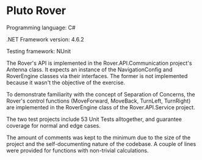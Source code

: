 # Pluto Rover

Programming language: C#

.NET Framework version: 4.6.2

Testing framework: NUnit

The Rover's API is implemented in the Rover.API.Communication project's Antenna class. It expects an instance of the NavigationConfig and RoverEngine classes via their interfaces. The former is not implemented because it wasn't the objective of the exercise.

To demonstrate familiarity with the concept of Separation of Concerns, the Rover's control functions (MoveForward, MoveBack, TurnLeft, TurnRight) are implemented in the RoverEngine class of the Rover.API.Service project.

The two test projects include 53 Unit Tests alltogether, and guarantee coverage for normal and edge cases.

The amount of comments was kept to the minimum due to the size of the project and the self-documenting nature of the codebase. A couple of lines were provided for functions with non-trivial calculations.
